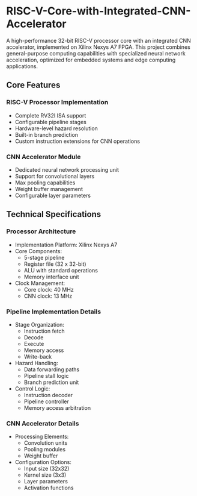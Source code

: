 # RISC-V-Core-with-Integrated-CNN-Accelerator

A high-performance 32-bit RISC-V processor core with an integrated CNN accelerator, implemented on Xilinx Nexys A7 FPGA. This project combines general-purpose computing capabilities with specialized neural network acceleration, optimized for embedded systems and edge computing applications.

## Core Features

### RISC-V Processor Implementation
- Complete RV32I ISA support
- Configurable pipeline stages
- Hardware-level hazard resolution
- Built-in branch prediction
- Custom instruction extensions for CNN operations

### CNN Accelerator Module
- Dedicated neural network processing unit
- Support for convolutional layers
- Max pooling capabilities
- Weight buffer management
- Configurable layer parameters

## Technical Specifications

### Processor Architecture
- Implementation Platform: Xilinx Nexys A7
- Core Components:
  - 5-stage pipeline
  - Register file (32 x 32-bit)
  - ALU with standard operations
  - Memory interface unit
- Clock Management:
  - Core clock: 40 MHz
  - CNN clock: 13 MHz

### Pipeline Implementation Details
- Stage Organization:
  - Instruction fetch
  - Decode
  - Execute
  - Memory access
  - Write-back
- Hazard Handling:
  - Data forwarding paths
  - Pipeline stall logic
  - Branch prediction unit
- Control Logic:
  - Instruction decoder
  - Pipeline controller
  - Memory access arbitration

### CNN Accelerator Details
- Processing Elements:
  - Convolution units
  - Pooling modules
  - Weight buffer
- Configuration Options:
  - Input size (32x32)
  - Kernel size (3x3)
  - Layer parameters
  - Activation functions
